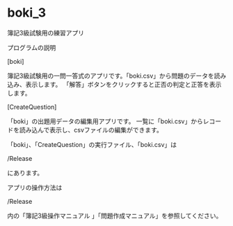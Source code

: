 # boki_3
簿記3級試験用の練習アプリ

プログラムの説明

[boki]

簿記3級試験用の一問一答式のアプリです。「boki.csv」から問題のデータを読み込み、表示します。
「解答」ボタンをクリックすると正否の判定と正答を表示します。

[CreateQuestion]

「boki」の出題用データの編集用アプリです。
一覧に「boki.csv」からレコードを読み込んで表示し、csvファイルの編集ができます。

「boki」、「CreateQuestion」の実行ファイル、「boki.csv」は

/Release

にあります。

アプリの操作方法は

/Release

内の「簿記3級操作マニュアル 」「問題作成マニュアル」を参照してください。
